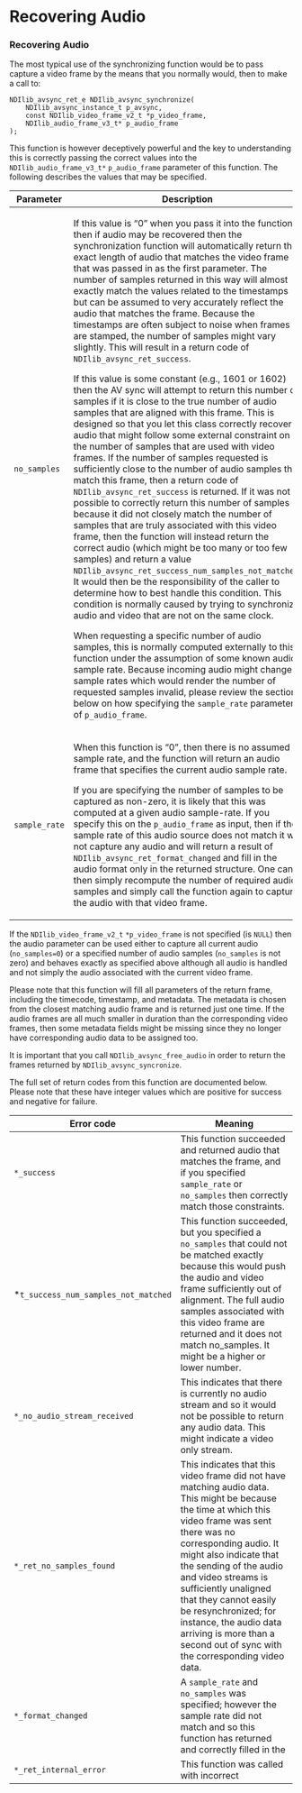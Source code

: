 # Recovering Audio

### Recovering Audio

The most typical use of the synchronizing function would be to pass capture a video frame by the means that you normally would, then to make a call to:

```
NDIlib_avsync_ret_e NDIlib_avsync_synchronize(
    NDIlib_avsync_instance_t p_avsync, 
    const NDIlib_video_frame_v2_t *p_video_frame, 
    NDIlib_audio_frame_v3_t* p_audio_frame
);
```

This function is however deceptively powerful and the key to understanding this is correctly passing the correct values into the `NDIlib_audio_frame_v3_t*` `p_audio_frame` parameter of this function. The following describes the values that may be specified.

<table><thead><tr><th width="343">Parameter</th><th>Description</th></tr></thead><tbody><tr><td><code>no_samples</code></td><td><p>If this value is “0” when you pass it into the function, then if audio may be recovered then the synchronization function will automatically return the exact length of audio that matches the video frame that was passed in as the first parameter. The number of samples returned in this way will almost exactly match the values related to the timestamps but can be assumed to very accurately reflect the audio that matches the frame. Because the timestamps are often subject to noise when frames are stamped, the number of samples might vary slightly. This will result in a return code of <code>NDIlib_avsync_ret_success</code>.</p><p></p><p>If this value is some constant (e.g., 1601 or 1602) then the AV sync will attempt to return this number of samples if it is close to the true number of audio samples that are aligned with this frame. This is designed so that you let this class correctly recover audio that might follow some external constraint on the number of samples that are used with video frames. If the number of samples requested is sufficiently close to the number of audio samples that match this frame, then a return code of <code>NDIlib_avsync_ret_success</code> is returned. If it was not possible to correctly return this number of samples because it did not closely match the number of samples that are truly associated with this video frame, then the function will instead return the correct audio (which might be too many or too few samples) and return a value <code>NDIlib_avsync_ret_success_num_samples_not_matched</code>. It would then be the responsibility of the caller to determine how to best handle this condition. This condition is normally caused by trying to synchronize audio and video that are not on the same clock.</p><p></p><p>When requesting a specific number of audio samples, this is normally computed externally to this function under the assumption of some known audio sample rate. Because incoming audio might change sample rates which would render the number of requested samples invalid, please review the section below on how specifying the <code>sample_rate</code> parameter of <code>p_audio_frame</code>.</p></td></tr><tr><td><code>sample_rate</code></td><td><p>When this function is “0”, then there is no assumed sample rate, and the function will return an audio frame that specifies the current audio sample rate.</p><p>If you are specifying the number of samples to be captured as non-zero, it is likely that this was computed at a given audio sample-rate. If you specify this on the <code>p_audio_frame</code> as input, then if the sample rate of this audio source does not match it will not capture any audio and will return a result of <code>NDIlib_avsync_ret_format_changed</code> and fill in the audio format only in the returned structure. One can then simply recompute the number of required audio samples and simply call the function again to capture the audio with that video frame.</p></td></tr></tbody></table>



If the `NDIlib_video_frame_v2_t` `*p_video_frame` is not specified (is `NULL`) then the audio parameter can be used either to capture all current audio (`no_samples=0`) or a specified number of audio samples (`no_samples` is not zero) and behaves exactly as specified above although all audio is handled and not simply the audio associated with the current video frame.

Please note that this function will fill all parameters of the return frame, including the timecode, timestamp, and metadata. The metadata is chosen from the closest matching audio frame and is returned just one time. If the audio frames are all much smaller in duration than the corresponding video frames, then some metadata fields might be missing since they no longer have corresponding audio data to be assigned too.

It is important that you call `NDIlib_avsync_free_audio` in order to return the frames returned by `NDIlib_avsync_syncronize`.

The full set of return codes from this function are documented below. Please note that these have integer values which are positive for success and negative for failure.

| Error code                            | Meaning                                                                                                                                                                                                                                                                                                                                                                                                                           |
| ------------------------------------- | --------------------------------------------------------------------------------------------------------------------------------------------------------------------------------------------------------------------------------------------------------------------------------------------------------------------------------------------------------------------------------------------------------------------------------- |
| `*_success`                           | This function succeeded and returned audio that matches the frame, and if you specified `sample_rate` or `no_samples` then correctly match those constraints.                                                                                                                                                                                                                                                                     |
| \*`t_success_num_samples_not_matched` | This function succeeded, but you specified a `no_samples` that could not be matched exactly because this would push the audio and video frame sufficiently out of alignment. The full audio samples associated with this video frame are returned and it does not match no\_samples. It might be a higher or lower number.                                                                                                        |
| `*_no_audio_stream_received`          | This indicates that there is currently no audio stream and so it would not be possible to return any audio data.  This might indicate a video only stream.                                                                                                                                                                                                                                                                        |
| `*_ret_no_samples_found`              | This indicates that this video frame did not have matching audio data. This might be because the time at which this video frame was sent there was no corresponding audio. It might also indicate that the sending of the audio and video streams is sufficiently unaligned that they cannot easily be resynchronized; for instance, the audio data arriving is more than a second out of sync with the corresponding video data. |
| `*_format_changed`                    | A `sample_rate` and `no_samples` was specified; however the sample rate did not match and so this function has returned and correctly filled in the                                                                                                                                                                                                                                                                               |
| `*_ret_internal_error`                | This function was called with incorrect                                                                                                                                                                                                                                                                                                                                                                                           |
